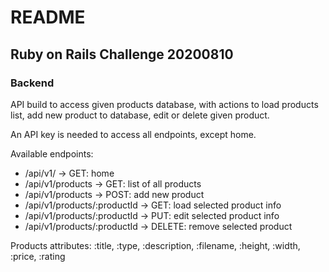 # README

## Ruby on Rails Challenge 20200810

### Backend
API build to access given products database, with actions to load products list, add new product to database, edit or delete given product.

An API key is needed to access all endpoints, except home.

Available endpoints:
* /api/v1/ -> GET: home
* /api/v1/products -> GET: list of all products
* /api/v1/products -> POST: add new product
* /api/v1/products/:productId -> GET: load selected product info
* /api/v1/products/:productId -> PUT: edit selected product info
* /api/v1/products/:productId -> DELETE: remove selected product 


Products attributes: :title, :type, :description, :filename, :height, :width, :price, :rating